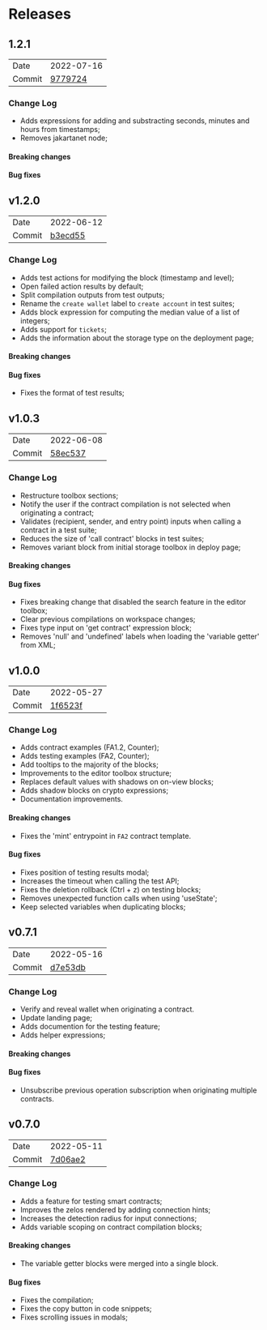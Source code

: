 # Releases


## 1.2.1
|   |   |
|---|---|
| Date | 2022-07-16 |
| Commit  | [9779724](https://github.com/TezWell/VisualTez/commit/977972428115f9024e42629bbe4dd62541654ff1) |

### Change Log

- Adds expressions for adding and substracting seconds, minutes and hours from timestamps;
- Removes jakartanet node;

#### Breaking changes
#### Bug fixes

## v1.2.0
|   |   |
|---|---|
| Date | 2022-06-12 |
| Commit  | [b3ecd55](https://github.com/TezWell/VisualTez/commit/b3ecd55c4cf21ac3be837b832fa78a1f5bcb1472) |

### Change Log

- Adds test actions for modifying the block (timestamp and level);
- Open failed action results by default;
- Split compilation outputs from test outputs;
- Rename the `create wallet` label to `create account` in test suites;
- Adds block expression for computing the median value of a list of integers;
- Adds support for `tickets`;
- Adds the information about the storage type on the deployment page;

#### Breaking changes

#### Bug fixes

- Fixes the format of test results;

## v1.0.3
|   |   |
|---|---|
| Date | 2022-06-08 |
| Commit  | [58ec537](https://github.com/TezWell/VisualTez/commit/58ec5373bf8efd55d43ab62fc371d21d2a79ef95) |

### Change Log

- Restructure toolbox sections;
- Notify the user if the contract compilation is not selected when originating a contract;
- Validates (recipient, sender, and entry point) inputs when calling a contract in a test suite;
- Reduces the size of 'call contract' blocks in test suites;
- Removes variant block from initial storage toolbox in deploy page;

#### Breaking changes

#### Bug fixes

- Fixes breaking change that disabled the search feature in the editor toolbox;
- Clear previous compilations on workspace changes;
- Fixes type input on 'get contract' expression block;
- Removes 'null' and 'undefined' labels when loading the 'variable getter' from XML;

## v1.0.0
|   |   |
|---|---|
| Date | 2022-05-27 |
| Commit  | [1f6523f](https://github.com/TezWell/VisualTez/commit/1f6523f6c88e6334548b6f79cda8e93da78b9fc0) |

### Change Log

- Adds contract examples (FA1.2, Counter);
- Adds testing examples (FA2, Counter);
- Add tooltips to the majority of the blocks;
- Improvements to the editor toolbox structure;
- Replaces default values with shadows on on-view blocks;
- Adds shadow blocks on crypto expressions;
- Documentation improvements.


#### Breaking changes

- Fixes the 'mint' entrypoint in `FA2` contract template.

#### Bug fixes

- Fixes position of testing results modal;
- Increases the timeout when calling the test API;
- Fixes the deletion rollback (Ctrl + z) on testing blocks;
- Removes unexpected function calls when using 'useState';
- Keep selected variables when duplicating blocks;

## v0.7.1
|   |   |
|---|---|
| Date | 2022-05-16 |
| Commit  | [d7e53db](https://github.com/TezWell/VisualTez/commit/d7e53db200a25589f2ba2355fd4efdc52c9558c6) |

### Change Log

- Verify and reveal wallet when originating a contract.
- Update landing page;
- Adds documention for the testing feature;
- Adds helper expressions;

#### Breaking changes

#### Bug fixes

- Unsubscribe previous operation subscription when originating multiple contracts.

## v0.7.0
|   |   |
|---|---|
| Date | 2022-05-11 |
| Commit  | [7d06ae2](https://github.com/TezWell/VisualTez/commit/7d06ae264628c0caa033e37a094812ee2db8966f) |

### Change Log

- Adds a feature for testing smart contracts;
- Improves the zelos rendered by adding connection hints;
- Increases the detection radius for input connections;
- Adds variable scoping on contract compilation blocks;

#### Breaking changes

- The variable getter blocks were merged into a single block.

#### Bug fixes

- Fixes the compilation;
- Fixes the copy button in code snippets;
- Fixes scrolling issues in modals;
